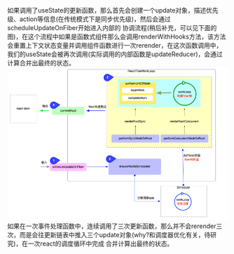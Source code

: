 如果调用了useState的更新函数，那么首先会创建一个update对象，描述优先级、action等信息(在传统模式下是同步优先级)，然后会通过scheduleUpdateOnFiber开始进入内部的 协调流程(稍后补充，可以见下面的图)，在这个流程中如果是函数式组件那么会调用renderWithHooks方法，该方法会重置上下文状态变量并调用组件函数进行一次rerender，在这次函数调用中，我们的useState会被再次调用(实际调用的内部函数是updateReducer)，会通过计算合并出最终的状态。
![协调流程](../react/Reconciler/fiber/image-2.png)
如果在一次事件处理函数中，连续调用了三次更新函数，那么并不会rerender三次，而是会往更新链表中推入三个update对象(why?和调度器优化有关，待研究)，在一次react的调度循环中完成 合并计算出最终的状态。